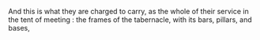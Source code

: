 And this is what they are charged to carry, as the whole of their service in the tent of meeting : the frames of the tabernacle, with its bars, pillars, and bases,

